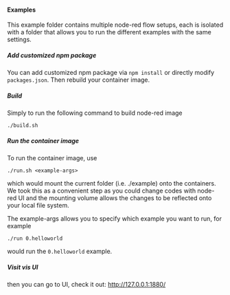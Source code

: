 #### Examples

This example folder contains multiple node-red flow setups, each is isolated with a folder that allows you to run the different examples with the same settings.

##### Add customized npm package

You can add customized npm package via `npm install` or directly modify `packages.json`. Then rebuild your container image.

##### Build

Simply to run the following command to build node-red image

```
./build.sh
```

##### Run the container image

To run the container image, use 

```
./run.sh <example-args>
```

which would mount the current folder (i.e. ./example) onto the containers. We took this as a convenient step as you could change codes with node-red UI and the mounting volume allows the changes to be reflected onto your local file system.

The example-args allows you to specify which example you want to run, for example

```
./run 0.helloworld
```

would run the `0.helloworld` example.

##### Visit vis UI

then you can go to UI, check it out: http://127.0.0.1:1880/